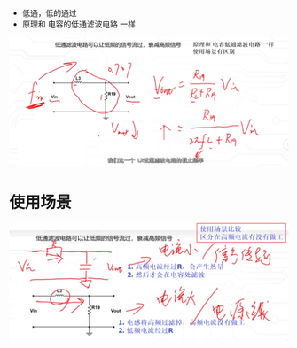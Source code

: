 - 低通，低的通过
- 原理和 电容的低通滤波电路 一样

![](../photo/Pasted%20image%2020250804185606.png)

# 使用场景
![](../photo/Pasted%20image%2020250804190151.png)
